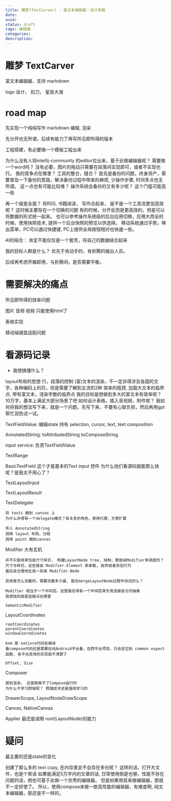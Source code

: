 ```yaml
---
title: 雕梦(TextCarver) - 富文本编辑器：设计思路
date: 
uuid: 
status: draft
tags: 编辑器
categories: 
description: 
---
```

# 雕梦 TextCarver

富文本编辑器，支持 markdown 

logo 设计， 刻刀， 星辰大海

# road map

先实现一个纯纯写作
markdown 编辑, 渲染

先分开也无所谓，后续有能力了再写所见即所得的版本

工程搭建，有必要搞一个模板工程出来

为什么没有人将intellij-community 的editor拉出来，基于此做编辑器呢？
需要做一个word吗？ 没有必要，图片的拖动只需要在段落间实现即可，或者不实现也行。
我的竞争点在哪里？ 工具的整合，缝合？
首先是备份的问题，终身资产，需要普及一下备份的思路，解决备份过程中带来的麻烦, 少操作步骤, 时间多点也无所谓。
这一点也有可能比较难？ 操作系统会备份的又有多少呢？ 这个门槛可能高一些

再一个就是全面？ 将RSS, 书籍阅读， 写作合起来， 是不是一个工具流更加高效呢？ 这时候主要存在一个切换的问题
有的时候，分开反而是更高效的，但是可以将数据的形式统一起来。 
也可以参考操作系统级的后台应用切换，应用大而全的时候，使用快照技术, 提供一个后台快照的预览以供选择。
移动系统通过手势，唤出菜单，PC可以通过快捷键, PC上提供全局按钮相对也快速一些。

AI的结合： 肯定不能仅仅是一个套壳，将自己的数据结合起来

我的目标人群是什么？
优先于肯动手的，肯折腾的输出人员。

后续再考虑开箱即用，与折腾间，是否需要平衡。

# 需要解决的痛点

所见即所得的效率问题

图片
音频
视频
只能使用html了

表格实现

移动端键盘适配问题

# 看源码记录

- 我想搞懂什么？

layout布局的思想
行，段落的控制
(富)文本的渲染，不一定非得涉及各国的文字，各种编码上的坑，但是需要了解到主流的2种
效率的瓶颈, 加载大文本的临界点, 带有富文本，渲染字数的临界点
我的目标是想做到多大的富文本有效率呢？ 10万字，基本上满足大部分场景了吧
如何设计表格，插入音视频，附件呢？
我如何将我的想法写下来，就是一个问题，先写下来，不要有心智负担，然后再用gpt帮忙润色试一试。

TextFieldValue:  编辑state
	持有 selection, cursor, text, text composition

AnnotatedString: 
	toAttributedString
	toComposeString

input service: 
	负责TextFieldValue

TextRange

BasicTextField
	这个才是基本的Text input 控件
	为什么他们看源码就能那么快呢？是我太不用心了？ 

TextLayoutInput

TextLayoutResult

TextDelegate

	将 texts 画到 canvas 上
	为什么非得有一个delegate模式？有太多的角色，使用代理，方便扩展
	
	传入 AnnotatedString
	调用 layout 布局，分段
	调用 paint 画到canvas
	
Modifier 大有玄机

	并不只是用来包装尺寸样式， 构建LayoutNode tree, 绘制，都是由Modifier来调度的？ 
	尺寸与样式，这些是由 Modifier.Element 来承载, 装饰或者添加行为
	最后会合理地生成一系统 Modifier.Node

	具体是怎么测量的，需要测量多少遍, 是在mergeLayoutNode过程中测试的么？

	Modifier 相当于一个中间层，这里面总得有一个中间层来负责连接各方的抽象
	我想找的就是连接点在哪里

	SemanticModifier 
	
LayoutCoordinates

	rootCoordinates
	parentCoordinates
	windowCoorodinates

	knm 是 nativce代码反编译
	看compose代码还是需要在纯Android平台看，在跨平台项目，只会定位到 common expect 函数, 各平台具体的实现就不清楚了

	Offset, Size

Composer 

	提到渲染， 还是脱离不了Compose运行时
	为什么不学习跨端呢？ 跨端技术还是值得学习的
	

DrawerScope, LayoutNodeDrawScope

Canvas, NativeCanvas

Applier 最还是调用 root(LayoutNode)的能力

# 疑问
最主要的还是state的变化

创建了那么多的 text copy, 在内存里会不会存在多份呢？ 这样的话，打开大文件，也是个笑话
如果能满足5万字内的文章的话, 日常使用倒是也够，性能不存在问题的话，倒也可基于此做一个优秀的编辑器。
但是如果用其来做编辑器，那就不一定好使了。
所以，使用compose来做一款高性能的编辑器，有难度啊, 纯文本编辑器，那还是不一样的。

